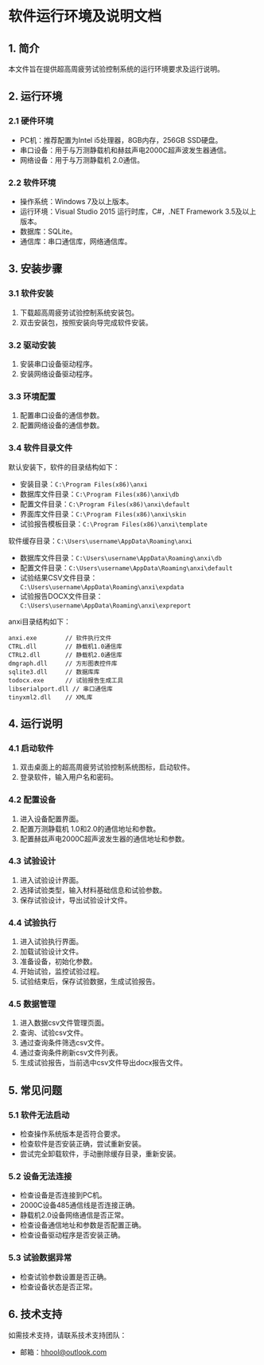 # 软件运行环境及说明文档

## 1. 简介

本文件旨在提供超高周疲劳试验控制系统的运行环境要求及运行说明。

## 2. 运行环境

### 2.1 硬件环境

- PC机：推荐配置为Intel i5处理器，8GB内存，256GB SSD硬盘。
- 串口设备：用于与万测静载机和赫兹声电2000C超声波发生器通信。
- 网络设备：用于与万测静载机 2.0通信。

### 2.2 软件环境

- 操作系统：Windows 7及以上版本。
- 运行环境：Visual Studio 2015 运行时库，C#，.NET Framework 3.5及以上版本。
- 数据库：SQLite。
- 通信库：串口通信库，网络通信库。

## 3. 安装步骤

### 3.1 软件安装

1. 下载超高周疲劳试验控制系统安装包。
2. 双击安装包，按照安装向导完成软件安装。

### 3.2 驱动安装

1. 安装串口设备驱动程序。
2. 安装网络设备驱动程序。

### 3.3 环境配置

1. 配置串口设备的通信参数。
2. 配置网络设备的通信参数。

### 3.4 软件目录文件

默认安装下，软件的目录结构如下：

- 安装目录：`C:\Program Files(x86)\anxi`
- 数据库文件目录：`C:\Program Files(x86)\anxi\db`
- 配置文件目录：`C:\Program Files(x86)\anxi\default`
- 界面库文件目录：`C:\Program Files(x86)\anxi\skin`
- 试验报告模板目录：`C:\Program Files(x86)\anxi\template`

软件缓存目录：`C:\Users\username\AppData\Roaming\anxi`

- 数据库文件目录：`C:\Users\username\AppData\Roaming\anxi\db`
- 配置文件目录：`C:\Users\username\AppData\Roaming\anxi\default`
- 试验结果CSV文件目录：`C:\Users\username\AppData\Roaming\anxi\expdata`
- 试验报告DOCX文件目录：`C:\Users\username\AppData\Roaming\anxi\expreport`

anxi目录结构如下：

```plaintext
anxi.exe        // 软件执行文件
CTRL.dll        // 静载机1.0通信库
CTRL2.dll       // 静载机2.0通信库
dmgraph.dll     // 方形图表控件库
sqlite3.dll     // 数据库库
todocx.exe      // 试验报告生成工具
libserialport.dll // 串口通信库
tinyxml2.dll    // XML库
```

## 4. 运行说明

### 4.1 启动软件

1. 双击桌面上的超高周疲劳试验控制系统图标，启动软件。
2. 登录软件，输入用户名和密码。

### 4.2 配置设备

1. 进入设备配置界面。
2. 配置万测静载机 1.0和2.0的通信地址和参数。
3. 配置赫兹声电2000C超声波发生器的通信地址和参数。

### 4.3 试验设计

1. 进入试验设计界面。
2. 选择试验类型，输入材料基础信息和试验参数。
3. 保存试验设计，导出试验设计文件。

### 4.4 试验执行

1. 进入试验执行界面。
2. 加载试验设计文件。
3. 准备设备，初始化参数。
4. 开始试验，监控试验过程。
5. 试验结束后，保存试验数据，生成试验报告。

### 4.5 数据管理

1. 进入数据csv文件管理页面。
2. 查询、试验csv文件。
3. 通过查询条件筛选csv文件。
4. 通过查询条件刷新csv文件列表。
5. 生成试验报告，当前选中csv文件导出docx报告文件。

## 5. 常见问题

### 5.1 软件无法启动

- 检查操作系统版本是否符合要求。
- 检查软件是否安装正确，尝试重新安装。
- 尝试完全卸载软件，手动删除缓存目录，重新安装。

### 5.2 设备无法连接

- 检查设备是否连接到PC机。
- 2000C设备485通信线是否连接正确。
- 静载机2.0设备网络通信是否正常。
- 检查设备通信地址和参数是否配置正确。
- 检查设备驱动程序是否安装正确。

### 5.3 试验数据异常

- 检查试验参数设置是否正确。
- 检查设备状态是否正常。

## 6. 技术支持

如需技术支持，请联系技术支持团队：

- 邮箱：[hhool@outlook.com](mailto:hhool@outlook.com)
